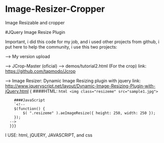 # Image-Resizer-Cropper
Image Resizable and cropper 

#JQuery Image Resize Plugin 

Important, i did this code for my job, and i used other projects from github, i put here to help the community, i use this two projects:

--> My version upload

 --> JCrop-Master (oficial) --> demos/tutorial2.html  (For the crop) 
      link: https://github.com/tapmodo/Jcrop
      
 
 --> Image Resizer: Dynamic Image Resizing plugin with jquery
      link: http://www.jqueryscript.net/layout/Dynamic-Image-Resizing-Plugin-with-jQuery.html
      {
        ####HTML:
        ```html
        <img class="resizeme" src="sample1.jpg">
        ```

        ####JavaScript
        `<!--
        $(function() {
            $( ".resizeme" ).aeImageResize({ height: 250, width: 250 });
        });
      -->
      }}}

I USE: html, jQUERY, JAVASCRIPT, and css

